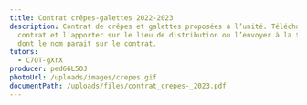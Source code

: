 ```yaml
---
title: Contrat crêpes-galettes 2022-2023
description: Contrat de crêpes et galettes proposées à l’unité. Télécharger le
  contrat et l’apporter sur le lieu de distribution ou l’envoyer à la tutrice
  dont le nom parait sur le contrat.
tutors:
  - C7OT-gXrX
producer: ped66L5OJ
photoUrl: /uploads/images/crepes.gif
documentPath: /uploads/files/contrat_crepes-_2023.pdf
---
```

